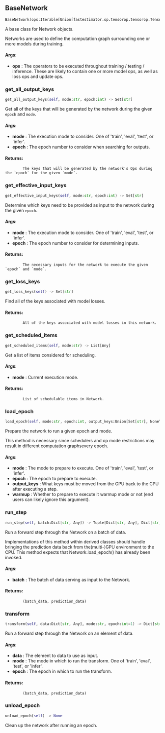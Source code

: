 ## BaseNetwork
```python
BaseNetwork(ops:Iterable[Union[fastestimator.op.tensorop.tensorop.TensorOp, fastestimator.schedule.schedule.Scheduler[fastestimator.op.tensorop.tensorop.TensorOp]]]) -> None
```
A base class for Network objects.

Networks are used to define the computation graph surrounding one or more models during training.



#### Args:

* **ops** :  The operators to be executed throughout training / testing / inference. These are likely to contain one or            more model ops, as well as loss ops and update ops.    

### get_all_output_keys
```python
get_all_output_keys(self, mode:str, epoch:int) -> Set[str]
```
Get all of the keys that will be generated by the network during the given `epoch` and `mode`.



#### Args:

* **mode** :  The execution mode to consider. One of 'train', 'eval', 'test', or 'infer'.
* **epoch** :  The epoch number to consider when searching for outputs.

#### Returns:
            The keys that will be generated by the network's Ops during the `epoch` for the given `mode`.        

### get_effective_input_keys
```python
get_effective_input_keys(self, mode:str, epoch:int) -> Set[str]
```
Determine which keys need to be provided as input to the network during the given `epoch`.



#### Args:

* **mode** :  The execution mode to consider. One of 'train', 'eval', 'test', or 'infer'.
* **epoch** :  The epoch number to consider for determining inputs.

#### Returns:
            The necessary inputs for the network to execute the given `epoch` and `mode`.        

### get_loss_keys
```python
get_loss_keys(self) -> Set[str]
```
Find all of the keys associated with model losses.



#### Returns:
            All of the keys associated with model losses in this network.        

### get_scheduled_items
```python
get_scheduled_items(self, mode:str) -> List[Any]
```
Get a list of items considered for scheduling.



#### Args:

* **mode** :  Current execution mode.

#### Returns:
            List of schedulable items in Network.        

### load_epoch
```python
load_epoch(self, mode:str, epoch:int, output_keys:Union[Set[str], NoneType]=None, warmup:bool=False) -> None
```
Prepare the network to run a given epoch and mode.

This method is necessary since schedulers and op mode restrictions may result in different computation graphsevery epoch.



#### Args:

* **mode** :  The mode to prepare to execute. One of 'train', 'eval', 'test', or 'infer'.
* **epoch** :  The epoch to prepare to execute.
* **output_keys** :  What keys must be moved from the GPU back to the CPU after executing a step.
* **warmup** :  Whether to prepare to execute it warmup mode or not (end users can likely ignore this argument).        

### run_step
```python
run_step(self, batch:Dict[str, Any]) -> Tuple[Dict[str, Any], Dict[str, Any]]
```
Run a forward step through the Network on a batch of data.

Implementations of this method within derived classes should handle bringing the prediction data back from the(multi-)GPU environment to the CPU. This method expects that Network.load_epoch() has already been invoked.



#### Args:

* **batch** :  The batch of data serving as input to the Network.

#### Returns:
            (batch_data, prediction_data)        

### transform
```python
transform(self, data:Dict[str, Any], mode:str, epoch:int=1) -> Dict[str, Any]
```
Run a forward step through the Network on an element of data.



#### Args:

* **data** :  The element to data to use as input.
* **mode** :  The mode in which to run the transform. One of 'train', 'eval', 'test', or 'infer'.
* **epoch** :  The epoch in which to run the transform.

#### Returns:
            (batch_data, prediction_data)        

### unload_epoch
```python
unload_epoch(self) -> None
```
Clean up the network after running an epoch.